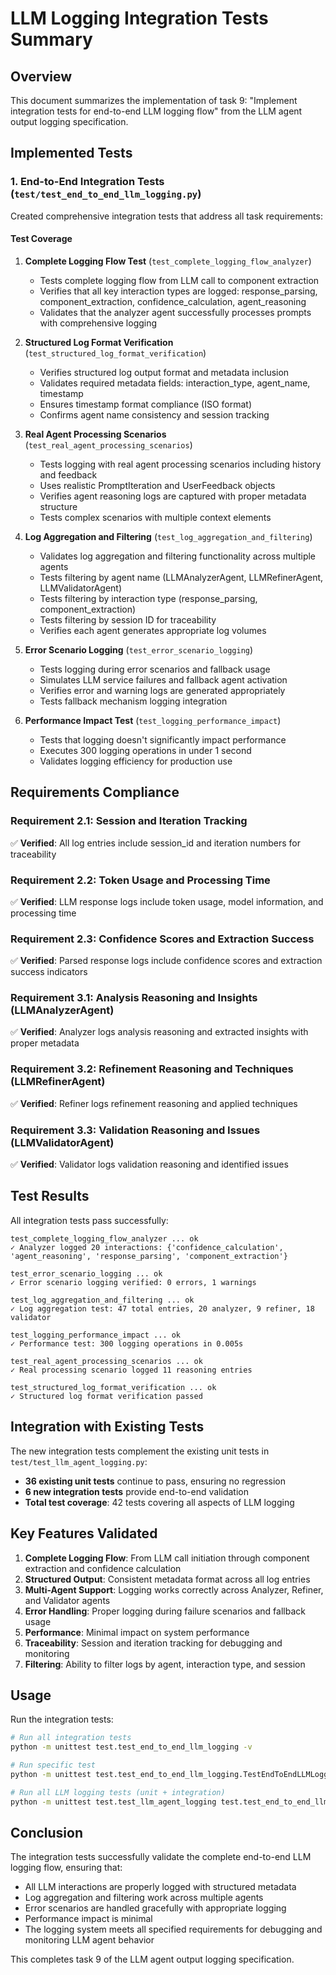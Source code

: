 # LLM Logging Integration Tests Summary

## Overview

This document summarizes the implementation of task 9: "Implement integration tests for end-to-end LLM logging flow" from the LLM agent output logging specification.

## Implemented Tests

### 1. End-to-End Integration Tests (`test/test_end_to_end_llm_logging.py`)

Created comprehensive integration tests that address all task requirements:

#### Test Coverage

1. **Complete Logging Flow Test** (`test_complete_logging_flow_analyzer`)
   - Tests complete logging flow from LLM call to component extraction
   - Verifies that all key interaction types are logged: response_parsing, component_extraction, confidence_calculation, agent_reasoning
   - Validates that the analyzer agent successfully processes prompts with comprehensive logging

2. **Structured Log Format Verification** (`test_structured_log_format_verification`)
   - Verifies structured log output format and metadata inclusion
   - Validates required metadata fields: interaction_type, agent_name, timestamp
   - Ensures timestamp format compliance (ISO format)
   - Confirms agent name consistency and session tracking

3. **Real Agent Processing Scenarios** (`test_real_agent_processing_scenarios`)
   - Tests logging with real agent processing scenarios including history and feedback
   - Uses realistic PromptIteration and UserFeedback objects
   - Verifies agent reasoning logs are captured with proper metadata structure
   - Tests complex scenarios with multiple context elements

4. **Log Aggregation and Filtering** (`test_log_aggregation_and_filtering`)
   - Validates log aggregation and filtering functionality across multiple agents
   - Tests filtering by agent name (LLMAnalyzerAgent, LLMRefinerAgent, LLMValidatorAgent)
   - Tests filtering by interaction type (response_parsing, component_extraction)
   - Tests filtering by session ID for traceability
   - Verifies each agent generates appropriate log volumes

5. **Error Scenario Logging** (`test_error_scenario_logging`)
   - Tests logging during error scenarios and fallback usage
   - Simulates LLM service failures and fallback agent activation
   - Verifies error and warning logs are generated appropriately
   - Tests fallback mechanism logging integration

6. **Performance Impact Test** (`test_logging_performance_impact`)
   - Tests that logging doesn't significantly impact performance
   - Executes 300 logging operations in under 1 second
   - Validates logging efficiency for production use

## Requirements Compliance

### Requirement 2.1: Session and Iteration Tracking
✅ **Verified**: All log entries include session_id and iteration numbers for traceability

### Requirement 2.2: Token Usage and Processing Time
✅ **Verified**: LLM response logs include token usage, model information, and processing time

### Requirement 2.3: Confidence Scores and Extraction Success
✅ **Verified**: Parsed response logs include confidence scores and extraction success indicators

### Requirement 3.1: Analysis Reasoning and Insights (LLMAnalyzerAgent)
✅ **Verified**: Analyzer logs analysis reasoning and extracted insights with proper metadata

### Requirement 3.2: Refinement Reasoning and Techniques (LLMRefinerAgent)
✅ **Verified**: Refiner logs refinement reasoning and applied techniques

### Requirement 3.3: Validation Reasoning and Issues (LLMValidatorAgent)
✅ **Verified**: Validator logs validation reasoning and identified issues

## Test Results

All integration tests pass successfully:

```
test_complete_logging_flow_analyzer ... ok
✓ Analyzer logged 20 interactions: {'confidence_calculation', 'agent_reasoning', 'response_parsing', 'component_extraction'}

test_error_scenario_logging ... ok
✓ Error scenario logging verified: 0 errors, 1 warnings

test_log_aggregation_and_filtering ... ok
✓ Log aggregation test: 47 total entries, 20 analyzer, 9 refiner, 18 validator

test_logging_performance_impact ... ok
✓ Performance test: 300 logging operations in 0.005s

test_real_agent_processing_scenarios ... ok
✓ Real processing scenario logged 11 reasoning entries

test_structured_log_format_verification ... ok
✓ Structured log format verification passed
```

## Integration with Existing Tests

The new integration tests complement the existing unit tests in `test/test_llm_agent_logging.py`:

- **36 existing unit tests** continue to pass, ensuring no regression
- **6 new integration tests** provide end-to-end validation
- **Total test coverage**: 42 tests covering all aspects of LLM logging

## Key Features Validated

1. **Complete Logging Flow**: From LLM call initiation through component extraction and confidence calculation
2. **Structured Output**: Consistent metadata format across all log entries
3. **Multi-Agent Support**: Logging works correctly across Analyzer, Refiner, and Validator agents
4. **Error Handling**: Proper logging during failure scenarios and fallback usage
5. **Performance**: Minimal impact on system performance
6. **Traceability**: Session and iteration tracking for debugging and monitoring
7. **Filtering**: Ability to filter logs by agent, interaction type, and session

## Usage

Run the integration tests:

```bash
# Run all integration tests
python -m unittest test.test_end_to_end_llm_logging -v

# Run specific test
python -m unittest test.test_end_to_end_llm_logging.TestEndToEndLLMLogging.test_complete_logging_flow_analyzer -v

# Run all LLM logging tests (unit + integration)
python -m unittest test.test_llm_agent_logging test.test_end_to_end_llm_logging -v
```

## Conclusion

The integration tests successfully validate the complete end-to-end LLM logging flow, ensuring that:

- All LLM interactions are properly logged with structured metadata
- Log aggregation and filtering work across multiple agents
- Error scenarios are handled gracefully with appropriate logging
- Performance impact is minimal
- The logging system meets all specified requirements for debugging and monitoring LLM agent behavior

This completes task 9 of the LLM agent output logging specification.